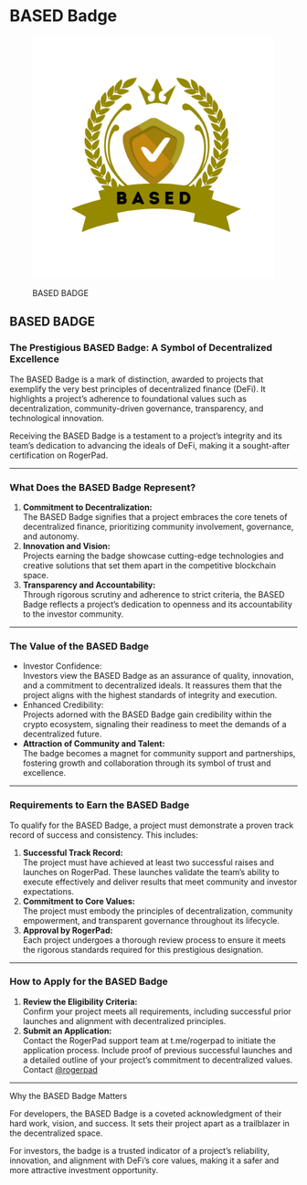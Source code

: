 # BASED Badge

<figure><img src="../../.gitbook/assets/23 (1).png" alt=""><figcaption><p>BASED BADGE</p></figcaption></figure>

## BASED BADGE

### The Prestigious BASED Badge: A Symbol of Decentralized Excellence

The BASED Badge is a mark of distinction, awarded to projects that exemplify the very best principles of decentralized finance (DeFi). It highlights a project’s adherence to foundational values such as decentralization, community-driven governance, transparency, and technological innovation.

Receiving the BASED Badge is a testament to a project’s integrity and its team’s dedication to advancing the ideals of DeFi, making it a sought-after certification on RogerPad.

***

### What Does the BASED Badge Represent?

1. **Commitment to Decentralization:**\
   The BASED Badge signifies that a project embraces the core tenets of decentralized finance, prioritizing community involvement, governance, and autonomy.
2. **Innovation and Vision:**\
   Projects earning the badge showcase cutting-edge technologies and creative solutions that set them apart in the competitive blockchain space.
3. **Transparency and Accountability:**\
   Through rigorous scrutiny and adherence to strict criteria, the BASED Badge reflects a project’s dedication to openness and its accountability to the investor community.

***

### The Value of the BASED Badge

* Investor Confidence:\
  Investors view the BASED Badge as an assurance of quality, innovation, and a commitment to decentralized ideals. It reassures them that the project aligns with the highest standards of integrity and execution.
* Enhanced Credibility:\
  Projects adorned with the BASED Badge gain credibility within the crypto ecosystem, signaling their readiness to meet the demands of a decentralized future.
* **Attraction of Community and Talent:**\
  The badge becomes a magnet for community support and partnerships, fostering growth and collaboration through its symbol of trust and excellence.

***

### Requirements to Earn the BASED Badge

To qualify for the BASED Badge, a project must demonstrate a proven track record of success and consistency. This includes:

1. **Successful Track Record:**\
   The project must have achieved at least two successful raises and launches on RogerPad. These launches validate the team’s ability to execute effectively and deliver results that meet community and investor expectations.
2. **Commitment to Core Values:**\
   The project must embody the principles of decentralization, community empowerment, and transparent governance throughout its lifecycle.
3. **Approval by RogerPad:**\
   Each project undergoes a thorough review process to ensure it meets the rigorous standards required for this prestigious designation.

***

### How to Apply for the BASED Badge

1. **Review the Eligibility Criteria:**\
   Confirm your project meets all requirements, including successful prior launches and alignment with decentralized principles.
2. **Submit an Application:**\
   Contact the RogerPad support team at t.me/rogerpad to initiate the application process. Include proof of previous successful launches and a detailed outline of your project’s commitment to decentralized values.  Contact [@rogerpad](https://t.me/rogerpad)

***

Why the BASED Badge Matters

For developers, the BASED Badge is a coveted acknowledgment of their hard work, vision, and success. It sets their project apart as a trailblazer in the decentralized space.

For investors, the badge is a trusted indicator of a project’s reliability, innovation, and alignment with DeFi’s core values, making it a safer and more attractive investment opportunity.
